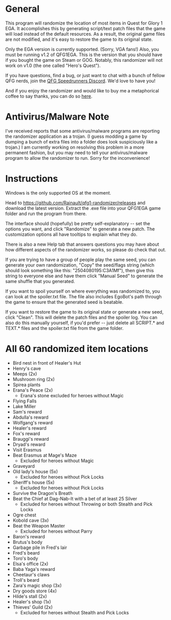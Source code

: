 # General
This program will randomize the location of most items in Quest for Glory 1 EGA. It accomplishes this by generating script/text patch files that the game will load instead of the default resources. As a result, the original game files are not modified, and it's easy to restore the game to its original state.

Only the EGA version is currently supported. (Sorry, VGA fans!) Also, you must be running v1.2 of QFG1EGA. This is the version that you should have if you bought the game on Steam or GOG. Notably, this randomizer will not work on v1.0 (the one called "Hero's Quest").

If you have questions, find a bug, or just want to chat with a bunch of fellow QFG nerds, join the [QFG Speedrunners Discord](https://discord.gg/ybXNsKJd). We'd love to have you!

And if you enjoy the randomizer and would like to buy me a metaphorical coffee to say thanks, you can do so [here](https://ko-fi.com/rainault).

# Antivirus/Malware Note
I've received reports that some antivirus/malware programs are reporting the randomizer application as a trojan. (I guess modding a game by dumping a bunch of extra files into a folder does look suspiciously like a trojan.) I am currently working on resolving this problem in a more permanent fashion, but you may need to tell your antivirus/malware program to allow the randomizer to run. Sorry for the inconvenience!

# Instructions
Windows is the only supported OS at the moment.

Head to https://github.com/Rainault/qfg1-randomizer/releases and download the latest version. Extract the .exe file into your QFG1EGA game folder and run the program from there.

The interface should (hopefully) be pretty self-explanatory -- set the options you want, and click "Randomize" to generate a new patch. The customization options all have tooltips to explain what they do.

There is also a new Help tab that answers questions you may have about how different aspects of the randomizer works, so please do check that out.

If you are trying to have a group of people play the same seed, you can generate your own randomization, "Copy" the seed/flags string (which should look something like this: "2504080195:C3A1Mf"), then give this string to everyone else and have them click "Manual Seed" to generate the same shuffle that you generated.

If you want to spoil yourself on where everything was randomized to, you can look at the spoiler.txt file. The file also includes EgoBot's path through the game to ensure that the generated seed is beatable.

If you want to restore the game to its original state or generate a new seed, click "Clean". This will delete the patch files and the spoiler log. You can also do this manually yourself, if you'd prefer -- just delete all SCRIPT.* and TEXT.* files and the spoiler.txt file from the game folder.

# All 60 randomized item locations
* Bird nest in front of Healer's Hut
* Henry's cave
* Meeps (2x)
* Mushroom ring (2x)
* Spirea plants
* Erana's Peace (2x)
  * Erana's stone excluded for heroes without Magic
* Flying Falls
* Lake Miller
* Sam's reward
* Abdulla's reward
* Wolfgang's reward
* Healer's reward
* Fox's reward
* Brauggi's reward
* Dryad's reward
* Visit Erasmus
* Beat Erasmus at Mage's Maze
  * Excluded for heroes without Magic
* Graveyard
* Old lady's house (5x)
  * Excluded for heroes without Pick Locks
* Sheriff's house (5x)
  * Excluded for heroes without Pick Locks
* Survive the Dragon's Breath
* Beat the Chief at Dag-Nab-It with a bet of at least 25 Silver
  * Excluded for heroes without Throwing or both Stealth and Pick Locks
* Ogre chest
* Kobold cave (3x)
* Beat the Weapon Master
  * Excluded for heroes without Parry
* Baron's reward
* Brutus's body
* Garbage pile in Fred's lair
* Fred's beard
* Toro's body
* Elsa's office (2x)
* Baba Yaga's reward
* Cheetaur's claws
* Troll's beard
* Zara's magic shop (3x)
* Dry goods store (4x)
* Hilde's stall (2x)
* Healer's shop (1x)
* Thieves' Guild (2x)
  * Excluded for heroes without Stealth and Pick Locks
